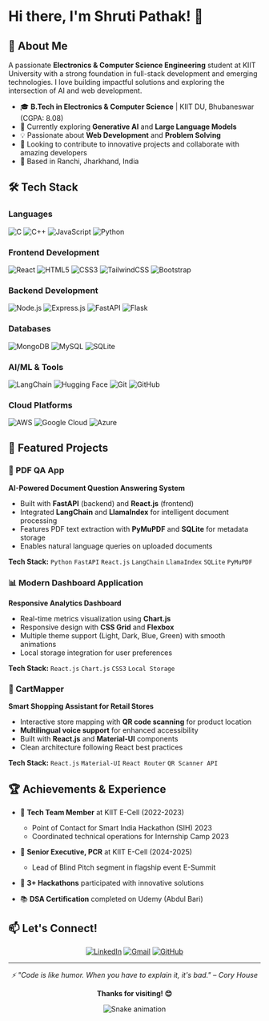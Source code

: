# Hi there, I'm Shruti Pathak! 👋


## 🚀 About Me

A passionate **Electronics & Computer Science Engineering** student at KIIT University with a strong foundation in full-stack development and emerging technologies. I love building impactful solutions and exploring the intersection of AI and web development.

- 🎓 **B.Tech in Electronics & Computer Science** | KIIT DU, Bhubaneswar (CGPA: 8.08)
- 🌱 Currently exploring **Generative AI** and **Large Language Models**
- 💡 Passionate about **Web Development** and **Problem Solving**
- 🎯 Looking to contribute to innovative projects and collaborate with amazing developers
- 📍 Based in Ranchi, Jharkhand, India

## 🛠️ Tech Stack

### Languages
![C](https://img.shields.io/badge/C-00599C?style=for-the-badge&logo=c&logoColor=white)
![C++](https://img.shields.io/badge/C++-00599C?style=for-the-badge&logo=c%2B%2B&logoColor=white)
![JavaScript](https://img.shields.io/badge/JavaScript-F7DF1E?style=for-the-badge&logo=javascript&logoColor=black)
![Python](https://img.shields.io/badge/Python-3776AB?style=for-the-badge&logo=python&logoColor=white)

### Frontend Development
![React](https://img.shields.io/badge/React-20232A?style=for-the-badge&logo=react&logoColor=61DAFB)
![HTML5](https://img.shields.io/badge/HTML5-E34F26?style=for-the-badge&logo=html5&logoColor=white)
![CSS3](https://img.shields.io/badge/CSS3-1572B6?style=for-the-badge&logo=css3&logoColor=white)
![TailwindCSS](https://img.shields.io/badge/Tailwind_CSS-38B2AC?style=for-the-badge&logo=tailwind-css&logoColor=white)
![Bootstrap](https://img.shields.io/badge/Bootstrap-563D7C?style=for-the-badge&logo=bootstrap&logoColor=white)

### Backend Development
![Node.js](https://img.shields.io/badge/Node.js-43853D?style=for-the-badge&logo=node.js&logoColor=white)
![Express.js](https://img.shields.io/badge/Express.js-404D59?style=for-the-badge)
![FastAPI](https://img.shields.io/badge/FastAPI-005571?style=for-the-badge&logo=fastapi)
![Flask](https://img.shields.io/badge/Flask-000000?style=for-the-badge&logo=flask&logoColor=white)

### Databases
![MongoDB](https://img.shields.io/badge/MongoDB-4EA94B?style=for-the-badge&logo=mongodb&logoColor=white)
![MySQL](https://img.shields.io/badge/MySQL-00000F?style=for-the-badge&logo=mysql&logoColor=white)
![SQLite](https://img.shields.io/badge/SQLite-07405E?style=for-the-badge&logo=sqlite&logoColor=white)

### AI/ML & Tools
![LangChain](https://img.shields.io/badge/LangChain-121212?style=for-the-badge)
![Hugging Face](https://img.shields.io/badge/🤗%20Hugging%20Face-FFD21E?style=for-the-badge)
![Git](https://img.shields.io/badge/Git-F05032?style=for-the-badge&logo=git&logoColor=white)
![GitHub](https://img.shields.io/badge/GitHub-100000?style=for-the-badge&logo=github&logoColor=white)

### Cloud Platforms
![AWS](https://img.shields.io/badge/AWS-232F3E?style=for-the-badge&logo=amazon-aws&logoColor=white)
![Google Cloud](https://img.shields.io/badge/Google_Cloud-4285F4?style=for-the-badge&logo=google-cloud&logoColor=white)
![Azure](https://img.shields.io/badge/Microsoft_Azure-0089D0?style=for-the-badge&logo=microsoft-azure&logoColor=white)

## 🌟 Featured Projects

### 🤖 PDF QA App
**AI-Powered Document Question Answering System**
- Built with **FastAPI** (backend) and **React.js** (frontend)
- Integrated **LangChain** and **LlamaIndex** for intelligent document processing
- Features PDF text extraction with **PyMuPDF** and **SQLite** for metadata storage
- Enables natural language queries on uploaded documents

**Tech Stack:** `Python` `FastAPI` `React.js` `LangChain` `LlamaIndex` `SQLite` `PyMuPDF`

### 📊 Modern Dashboard Application
**Responsive Analytics Dashboard**
- Real-time metrics visualization using **Chart.js**
- Responsive design with **CSS Grid** and **Flexbox**
- Multiple theme support (Light, Dark, Blue, Green) with smooth animations
- Local storage integration for user preferences

**Tech Stack:** `React.js` `Chart.js` `CSS3` `Local Storage`

### 🛒 CartMapper
**Smart Shopping Assistant for Retail Stores**
- Interactive store mapping with **QR code scanning** for product location
- **Multilingual voice support** for enhanced accessibility
- Built with **React.js** and **Material-UI** components
- Clean architecture following React best practices

**Tech Stack:** `React.js` `Material-UI` `React Router` `QR Scanner API`



## 🏆 Achievements & Experience

- 🎯 **Tech Team Member** at KIIT E-Cell (2022-2023)
  - Point of Contact for Smart India Hackathon (SIH) 2023
  - Coordinated technical operations for Internship Camp 2023

- 👥 **Senior Executive, PCR** at KIIT E-Cell (2024-2025)
  - Lead of Blind Pitch segment in flagship event E-Summit

- 🏅 **3+ Hackathons** participated with innovative solutions
- 📚 **DSA Certification** completed on Udemy (Abdul Bari)

## 📫 Let's Connect!

<div align="center">
  
[![LinkedIn](https://img.shields.io/badge/LinkedIn-0077B5?style=for-the-badge&logo=linkedin&logoColor=white)](https://www.linkedin.com/in/shruti-pathak-384735277/)
[![Gmail](https://img.shields.io/badge/Gmail-D14836?style=for-the-badge&logo=gmail&logoColor=white)](mailto:sp.18pathak@gmail.com)
[![GitHub](https://img.shields.io/badge/GitHub-100000?style=for-the-badge&logo=github&logoColor=white)](https://github.com/Shrutipathak18)

</div>

---

<div align="center">
  <i>⚡ "Code is like humor. When you have to explain it, it's bad." – Cory House</i>
</div>

<div align="center">
  
  **Thanks for visiting! 😊**
  
  ![Snake animation](https://github.com/yourusername/yourusername/blob/output/github-contribution-grid-snake.svg)
  
</div>
